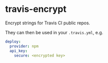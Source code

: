 # travis-encrypt
Encrypt strings for Travis CI public repos.

They can then be used in your `.travis.yml`, e.g.

```yml
deploy:
  provider: npm
  api_key:
    secure: <encrypted key>
```
